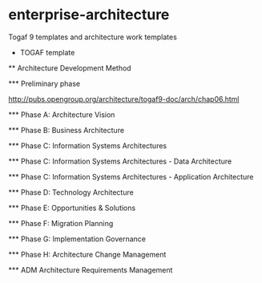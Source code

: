 # enterprise-architecture
Togaf 9 templates and architecture work templates

* TOGAF template

** Architecture Development Method

*** Preliminary phase

http://pubs.opengroup.org/architecture/togaf9-doc/arch/chap06.html

*** Phase A: Architecture Vision

*** Phase B: Business Architecture

*** Phase C: Information Systems Architectures

*** Phase C: Information Systems Architectures - Data Architecture

*** Phase C: Information Systems Architectures - Application Architecture

*** Phase D: Technology Architecture

*** Phase E: Opportunities & Solutions

*** Phase F: Migration Planning

*** Phase G: Implementation Governance

*** Phase H: Architecture Change Management

*** ADM Architecture Requirements Management